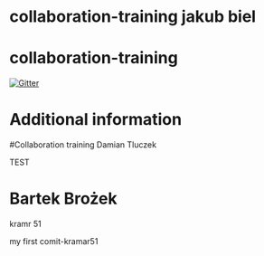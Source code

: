 # collaboration-training jakub biel

# collaboration-training

[![Gitter](https://badges.gitter.im/Join%20Chat.svg)](https://gitter.im/AnalyzeAppPerformance/collaboration-training?utm_source=badge&utm_medium=badge&utm_campaign=pr-badge&utm_content=badge)






# Additional information
#Collaboration training
Damian Tluczek

TEST

Bartek Brożek
=======

kramr 51

 my first comit-kramar51

